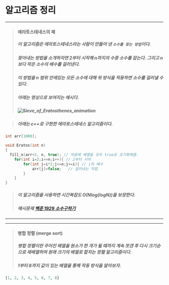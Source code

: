 # 알고리즘 정리

<hr/>

> #### 에라토스테네스의 체
> ##### 이 알고리즘은 에라토스테네스라는 사람이 만들어 낸 `소수를 찾는 방법`이다.
> ##### 찾아내는 방법을 소개하자면 2부터 시작해 n까지의 수중 소수를 잡는다. 그리고 n보다 작은 소수의 배수를 걸러낸다.
> ##### 이 방법을 n 범위 안에있는 모든 소수에 대해 위 방식을 적용하면 소수를 걸러낼 수 있다.
> ##### 아래는 영상으로 보여지는 예시다.
> ##### ![Sieve_of_Eratosthenes_animation](https://user-images.githubusercontent.com/80656788/187200047-1608378c-1d76-4d96-928d-21ebdffeae2c.gif)

> ##### 아래는 c++로 구현한 에라토스테네스 알고리즘이다.
```c++
int arr[1000];

void Eratos(int n)
{
  fill_n(arr+2, n, true); // 처음에 배열을 모두 true로 초기화해줌.
    for(int i=2;i<=n;i++){ // 2부터 시작
        for(int j=i*2;j<=n;j+=i){ // i의 배수
            arr[j]=false;   // 걸러내는 작업
        }
    }
}
```
> ##### 이 알고리즘을 사용하면 시간복잡도 O(Nlog(logN))을 보장한다.
> ##### 예시문제 [백준 1929 소수구하기](https://www.acmicpc.net/problem/1929)

<hr/>

<hr/>

> #### 병합 정렬 (merge sort)
> ##### 병합 정렬이란 주어진 배열을 원소가 한 개가 될 때까지 계속 쪼갠 후 다시 크기순으로 재배열하며 원래 크기의 배열로 합치는 정렬 알고리즘이다.
> ##### 1부터 8까지 값이 있는 배열을 통해 작동 방식을 알아보자.
```python
[1, 2, 3, 4, 5, 6, 7, 8]
